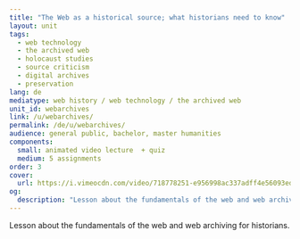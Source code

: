 ```yaml
---
title: "The Web as a historical source; what historians need to know"
layout: unit
tags:
  - web technology
  - the archived web
  - holocaust studies
  - source criticism
  - digital archives
  - preservation
lang: de
mediatype: web history / web technology / the archived web
unit_id: webarchives
link: /u/webarchives/
permalink: /de/u/webarchives/
audience: general public, bachelor, master humanities
components:
  small: animated video lecture  + quiz
  medium: 5 assignments
order: 3
cover:
  url: https://i.vimeocdn.com/video/718778251-e956998ac337adff4e56093edf452aed2f5895d0b136df3cd6a8bc4062f6c50c-d?mw=900&mh=506&q=70
og:
  description: "Lesson about the fundamentals of the web and web archiving for historians."
---
```


Lesson about the fundamentals of the web and web archiving for historians.

<!-- more -->
